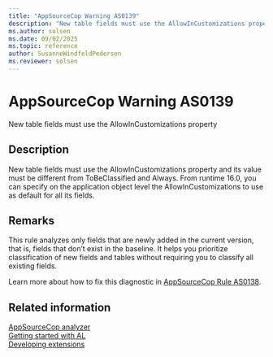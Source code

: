 ```yaml
---
title: "AppSourceCop Warning AS0139"
description: "New table fields must use the AllowInCustomizations property and its value must be different from ToBeClassified and Always."
ms.author: solsen
ms.date: 09/02/2025
ms.topic: reference
author: SusanneWindfeldPedersen
ms.reviewer: solsen
---
```

[//]: # (START>DO_NOT_EDIT)
[//]: # (IMPORTANT:Do not edit any of the content between here and the END>DO_NOT_EDIT.)
[//]: # (Any modifications should be made in the .xml files in the ModernDev repo.)
# AppSourceCop Warning AS0139
New table fields must use the AllowInCustomizations property

## Description
New table fields must use the AllowInCustomizations property and its value must be different from ToBeClassified and Always. From runtime 16.0, you can specify on the application object level the AllowInCustomizations to use as default for all its fields.

[//]: # (IMPORTANT: END>DO_NOT_EDIT)

## Remarks

This rule analyzes only fields that are newly added in the current version, that is, fields that don’t exist in the baseline. It helps you prioritize classification of new fields and tables without requiring you to classify all existing fields.

Learn more about how to fix this diagnostic in [AppSourceCop Rule AS0138](appsourcecop-as0138.md).

## Related information  
[AppSourceCop analyzer](appsourcecop.md)  
[Getting started with AL](../devenv-get-started.md)  
[Developing extensions](../devenv-dev-overview.md)  